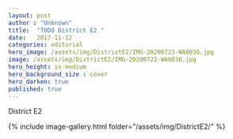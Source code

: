 ```yaml
---
layout: post
author : "Unknown"
title:  "TODO District E2 "
date:   2017-11-22 
categories: editorial
hero_image: /assets/img/DistrictE2/IMG-20200723-WA0036.jpg
image: /assets/img/DistrictE2/IMG-20200723-WA0036.jpg
hero_height: is-medium
hero_background_size : cover
hero_darken: true
published: true
---
```


District E2

{% include image-gallery.html folder="/assets/img/DistrictE2/" %}
